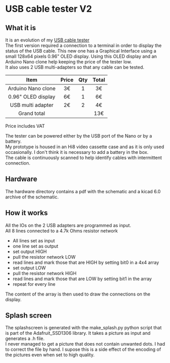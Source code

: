 # USB cable tester V2

## What it is
It is an evolution of my [USB cable tester](https://github.com/fdufnews/USB_cable_tester)  
The first version required a connection to a terminal in order to display the status of the USB cable. This new one has a Graphical Interface using a small 128x64 pixels 0.96" OLED display. Using this OLED display and an Arduino Nano clone help keeping the price of the tester low.  
It also uses 2 USB multi-adapters so that any cable can be tested.  

| Item | Price | Qty | Total |
| :---: | :---: | :---: | :---: |
| Arduino Nano clone | 3€ | 1 | 3€ |
| 0.96" OLED display | 6€ | 1 | 6€ |
| USB multi adapter | 2€ | 2 | 4€ |
| Grand total | | | 13€ |
Price includes VAT  

The tester can be powered either by the USB port of the Nano or by a battery.   
My prototype is housed in an Hi8 video cassette case and as it is only used occasionally. I don't think it is necessary to add a battery in the box.  
The cable is continuously scanned to help identify cables with intermittent connection.  

## Hardware
The hardware directory contains a pdf with the schematic and a kicad 6.0 archive of the schematic.

## How it works
All the IOs on the 2 USB adapters are programmed as input.  
All 8 lines connected to a 4.7k Ohms resistor network  
 
 - All lines set as input
 - one line set as output
 - set output HIGH
 - pull the resistor network LOW
 - read lines and mark those that are HIGH by setting bit0 in a 4x4 array
 - set output LOW
 - pull the resistor network HIGH
 - read lines and mark those that are LOW by setting bit1 in the array
 - repeat for every line

The content of the array is then used to draw the connections on the display.

## Splash screen
The splashscreen is generated with the make_splash.py python script that is part of the Adafruit_SSD1306 library. It takes a picture as input and generates a .h file.  
I never managed to get a picture that does not contain unwanted dots. I had to correct the file by hand. I supose this is a side effect of the encoding of the pictures even when set to high quality.  
